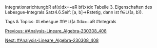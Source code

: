 IntegrationsrichtungbR
af(x)dx=−aR
bf(x)dx
Tabelle 3. Eigenschaften des Lebesgue-Integrals
Satz4.6.Seif: [a, b]→Rstetig, dann ist f∈L((a, b)).

   Tags & Topics:
   #Lebesgue
   #f∈L((a
   #dx=−aR
   #Integrals

[Previous: #Analysis-Lineare_Algebra-230308_408](Analysis-Lineare_Algebra-230308_408.md)

[Next: #Analysis-Lineare_Algebra-230308_408](Analysis-Lineare_Algebra-230308_408.md)